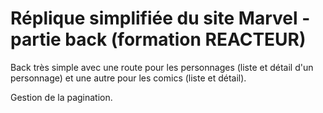 # Réplique simplifiée du site Marvel - partie back (formation REACTEUR)

Back très simple avec une route pour les personnages (liste et détail d'un personnage) et une autre pour les comics (liste et détail).

Gestion de la pagination.

